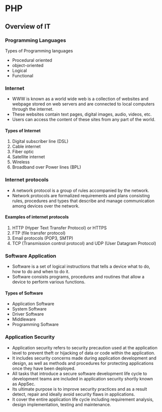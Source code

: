 # PHP

## Overview of IT  

### Programming Languages 

Types of Programming languages
- Procedural oriented
- object-oriented 
- Logical
- Functional

### Internet

- WWW is known as a world wide web is a collection of websites and webpage stored on web servers and are connected to local computers through the internet.
- These websites contain text pages, digital images, audio, videos, etc.  
- Users can access the content of these sites from any part of the world.

#### Types of Internet

1. Digital subscriber line (DSL)
2. Cable internet
3. Fiber optic
4. Satellite internet
5. Wireless
6. Broadband over Power lines (BPL)

### Internet protocols

- A network protocol is a group of rules accompanied by the network. 
- Network protocols are formalized requirements and plans consisting rules, procedures and types that describe and manage communication among devices over the network.

#### Examples of internet protocols
1. HTTP (Hyper Text Transfer Protocol) or HTTPS
2. FTP (file transfer protocol)
3. Email protocols (POP3, SMTP)
4. TCP (Transmission control protocol) and UDP (User Datagram Protocol)

### Software Application

- Software is a set of logical instructions that tells a device what to do, how to do and when to do it.
- Software consists programs, procedures and routines that allow a device to perform various functions.

#### Types of Software

- Application Software
- System Software
- Driver Software
- Middleware
- Programming Software

### Application Security

- Application security refers to security precaution used at the application level to prevent theft or hijacking of data or code within the application.  
- It includes security concerns made during application development and design, as well as methods and procedures for protecting applications once they have been deployed.
- All tasks that introduce a secure software development life cycle to development teams are included in application security shortly known as AppSec.
- Its ultimate purpose is to improve security practices and as a result detect, repair and ideally avoid security flaws in applications.
- It cover the entire application life cycle including requirement analysis, design implementation, testing and maintenance.

